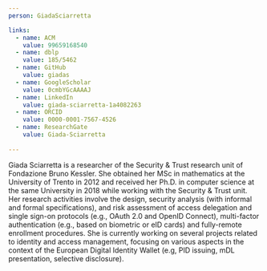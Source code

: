 ```yaml
---
person: GiadaSciarretta

links:
  - name: ACM    
    value: 99659168540
  - name: dblp     
    value: 185/5462
  - name: GitHub     
    value: giadas
  - name: GoogleScholar     
    value: 0cmbYGcAAAAJ
  - name: LinkedIn     
    value: giada-sciarretta-1a4082263
  - name: ORCID     
    value: 0000-0001-7567-4526
  - name: ResearchGate    
    value: Giada-Sciarretta
           
---
```


Giada Sciarretta is a researcher of the Security & Trust research unit of Fondazione Bruno Kessler. She obtained her MSc in mathematics at the University of Trento in 2012 and received her Ph.D. in computer science at the same University in 2018 while working with the Security & Trust unit. Her research activities involve the design, security analysis (with informal and formal specifications), and risk assessment of access delegation and single sign-on protocols (e.g., OAuth 2.0 and OpenID Connect), multi-factor authentication (e.g., based on biometric or eID cards) and fully-remote enrollment procedures. She is currently working on several projects related to identity and access management, focusing on various aspects in the context of the European Digital Identity Wallet (e.g, PID issuing, mDL presentation, selective disclosure).
